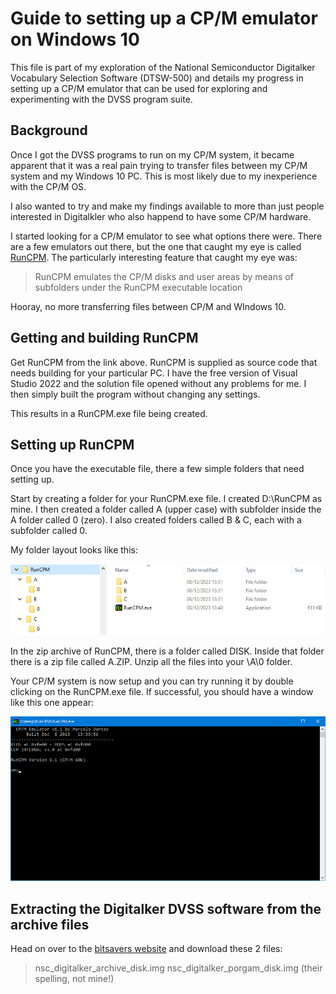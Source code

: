 # Guide to setting up a CP/M emulator on Windows 10

This file is part of my exploration of the National Semiconductor Digitalker Vocabulary Selection Software (DTSW-500) and details my progress in setting up a CP/M emulator that can be used for exploring and experimenting with the DVSS program suite.

## Background

Once I got the DVSS programs to run on my CP/M system, it became apparent that it was a real pain trying to transfer files between my CP/M system and my Windows 10 PC. This is most likely due to my inexperience with the CP/M OS.

I also wanted to try and make my findings available to more than just people interested in Digitalkler who also happend to have some CP/M hardware.

I started looking for a CP/M emulator to see what options there were. There are a few emulators out there, but the one that caught my eye is called [RunCPM](https://github.com/MockbaTheBorg/RunCPM). The particularly interesting feature that caught my eye was:

> RunCPM emulates the CP/M disks and user areas by means of subfolders under the RunCPM executable location

Hooray, no more transferring files between CP/M and WIndows 10.

## Getting and building RunCPM

Get RunCPM from the link above. RunCPM is supplied as source code that needs building for your particular PC. I have the free version of Visual Studio 2022 and the solution file opened without any problems for me. I then simply built the program without changing any settings.

This results in a RunCPM.exe file being created.

## Setting up RunCPM

Once you have the executable file, there a few simple folders that need setting up.

Start by creating a folder for your RunCPM.exe file. I created D:\RunCPM as mine. I then created a folder called A (upper case) with subfolder inside the A folder called 0 (zero). I also created folders called B & C, each with a subfolder called 0.

My folder layout looks like this:

![RunCPM Folder Layout](https://github.com/MarkD833/Digitalker-Digital-Voice-Selection-Software/blob/main/images/RunCPM_folders.png)

In the zip archive of RunCPM, there is a folder called DISK. Inside that folder there is a zip file called A.ZIP. Unzip all the files into your \A\0 folder.

Your CP/M system is now setup and you can try running it by double clicking on the RunCPM.exe file. If successful, you should have a window like this one appear:

![RunCPM shell](https://github.com/MarkD833/Digitalker-Digital-Voice-Selection-Software/blob/main/images/RunCPM_shell.png)

## Extracting the Digitalker DVSS software from the archive files

Head on over to the [bitsavers website](http://bitsavers.informatik.uni-stuttgart.de/components/national/digitalker/NSC_DIGITALKER_CPM/) and download these 2 files:

> nsc_digitalker_archive_disk.img
> nsc_digitalker_porgam_disk.img  (their spelling, not mine!)

